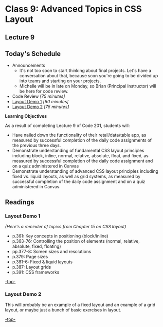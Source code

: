 # Class 9: Advanced Topics in CSS Layout

<a id="top"></a>
## Lecture 9

## Today's Schedule
- Announcements
  - It's not too soon to start thinking about final projects. Let's have a conversation about that, because soon you're going to be divided up into teams and starting on your projects.
  - Michelle will be in late on Monday, so Brian (Principal Instructor) will be here for code review.
- Code Review *[75 minutes]*
- [Layout Demo 1](#layout1) *[60 minutes]*
- [Layout Demo 2](#layout2) *[75 minutes]*

**Learning Objectives**

As a result of completing Lecture 9 of Code 201, students will:
- Have nailed down the functionality of their retail/data/table app, as measured by successful completion of the daily code assignments of the previous three days.
- Demonstrate understanding of fundamental CSS layout principles including block, inline, normal, relative, absolute, float, and fixed, as measured by successful completion of the daily code assignment and on a quiz administered in Canvas
- Demonstrate understanding of advanced CSS layout principles including fixed vs. liquid layouts, as well as grid systems, as measured by successful completion of the daily code assignment and on a quiz administered in Canvas

## Readings

<a id="layout1"></a>

### Layout Demo 1

*(Here's a reminder of topics from Chapter 15 on CSS layout)*

- p.361: Key concepts in positioning (block/inline)
- p.363-76: Controlling the position of elements (normal, relative, absolute, fixed, floating)
- pp.377-8: Screen sizes and resolutions
- p.379: Page sizes
- p.381-6: Fixed & liquid layouts
- p.387: Layout grids
- p.391: CSS frameworks

[-top-](#top)

<a id="layout2"></a>

### Layout Demo 2

This will probably be an example of a fixed layout and an example of a grid layout, or maybe just a bunch of basic exercises in layout.

[-top-](#top)
